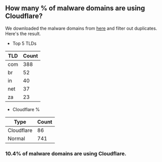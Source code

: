## How many % of malware domains are using Cloudflare?


We downloaded the malware domains from [here](https://urlhaus.abuse.ch) and filter out duplicates.
Here's the result.


[//]: # (start replacement)


- Top 5 TLDs

| TLD | Count |
| --- | --- |
| com | 388 |
| br | 52 |
| in | 40 |
| net | 37 |
| za | 23 |


- Cloudflare %

| Type | Count |
| --- | --- |
| Cloudflare | 86 |
| Normal | 741 |


### 10.4% of malware domains are using Cloudflare.